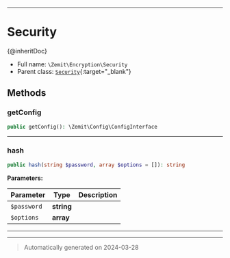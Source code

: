 ***

# Security

{@inheritDoc}



* Full name: `\Zemit\Encryption\Security`
* Parent class: [`Security`](https://docs.phalcon.io/latest/api/){:target="_blank"}




## Methods


### getConfig



```php
public getConfig(): \Zemit\Config\ConfigInterface
```












***

### hash



```php
public hash(string $password, array $options = []): string
```








**Parameters:**

| Parameter | Type | Description |
|-----------|------|-------------|
| `$password` | **string** |  |
| `$options` | **array** |  |





***


***
> Automatically generated on 2024-03-28
